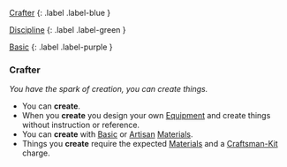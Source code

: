 
[Crafter](Game/Character-Development#Crafter)
{: .label .label-blue }

[Discipline](Game/Character-Development#Discipline)
{: .label .label-green }

[Basic](Game/Character-Development#Basic)
{: .label .label-purple }
### Crafter
*You have the spark of creation, you can create things.*
* You can **create**. 
* When you **create** you design your own [Equipment](Game/Core/Equipment) and create things without instruction or reference. 
* You can **create** with [Basic](Game/Materials#Basic) or [Artisan](Game/Materials#Artisan) [Materials](Game/Materials).
* Things you **create** require the expected [Materials](Game/Materials) and a [Craftsman-Kit](Game/Gear/Craftsman-Kit) charge.
